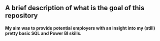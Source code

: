 ## A brief description of what is the goal of this repository
#### My aim was to provide potential employers with an insight into my (still) pretty basic SQL and Power BI skills.
